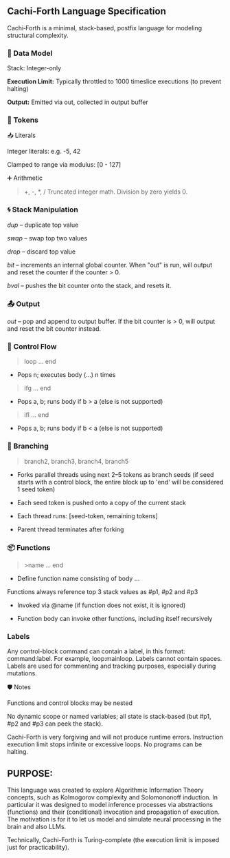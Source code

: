 ## Cachi‑Forth Language Specification

Cachi‑Forth is a minimal, stack-based, postfix language for modeling structural complexity. 

### 🔢 Data Model

Stack: Integer-only

**Execution Limit:** Typically throttled to 1000 timeslice executions (to prevent halting)

**Output:** Emitted via out, collected in output buffer

### 🧱 Tokens

📥 Literals

Integer literals: e.g. -5, 42

Clamped to range via modulus: [0 - 127]

➕ Arithmetic

> +, -, *, /
Truncated integer math. Division by zero yields 0.

### 🌀 Stack Manipulation

*dup* – duplicate top value

*swap* – swap top two values

*drop* – discard top value

*bit* – increments an internal global counter. When "out" is run, will output and reset the counter if the counter > 0.

*bval* – pushes the bit counter onto the stack, and resets it.

### 📤 Output

*out* – pop and append to output buffer. If the bit counter is > 0, will output and reset the bit counter instead.

### 🔁 Control Flow

> loop ... end

* Pops n; executes body (...) n times

> ifg ... end

* Pops a, b; runs body if b > a (else is not supported)

> ifl ... end

* Pops a, b; runs body if b < a (else is not supported)

### 🌿 Branching
> branch2, branch3, branch4, branch5
* Forks parallel threads using next 2–5 tokens as branch seeds (if seed starts with a control block, the entire block up to 'end' will be considered 1 seed token)

* Each seed token is pushed onto a copy of the current stack

* Each thread runs: [seed-token, remaining tokens]

* Parent thread terminates after forking

### 📦 Functions

> \>name ... end

* Define function name consisting of body ...

Functions always reference top 3 stack values as #p1, #p2 and #p3

* Invoked via @name (if function does not exist, it is ignored)

* Function body can invoke other functions, including itself recursively

### Labels

Any control-block command can contain a label, in this format: command:label. For example, loop:mainloop.
Labels cannot contain spaces. Labels are used for commenting and tracking purposes, especially during mutations.

🛡️ Notes

Functions and control blocks may be nested

No dynamic scope or named variables; all state is stack-based (but #p1, #p2 and #p3 can peek the stack).

Cachi-Forth is very forgiving and will not produce runtime errors. Instruction execution limit stops infinite or excessive loops. No programs can be halting.

## PURPOSE:

This language was created to explore Algorithmic Information Theory concepts, such as Kolmogorov complexity and Solomononoff induction.
In particular it was designed to model inference processes via abstractions (functions) and their (conditional) invocation and propagation
of execution. The motivation is for it to let us model and simulate neural processing in the brain and also LLMs.

Technically, Cachi-Forth is Turing-complete (the execution limit is imposed just for practicability).

